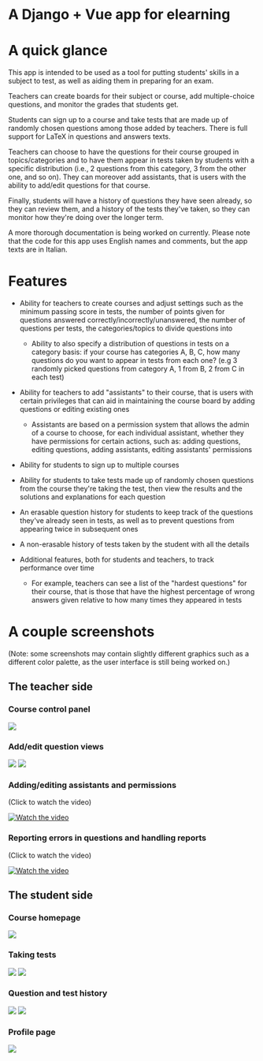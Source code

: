# A Django + Vue app for elearning

# A quick glance

This app is intended to be used as a tool for putting students' skills in a subject to test, as well as aiding them in preparing for an exam.

Teachers can create boards for their subject or course, add multiple-choice questions, and monitor the grades that students get.

Students can sign up to a course and take tests that are made up of randomly chosen questions among those added by teachers. There is full support for LaTeX in questions and answers texts.

Teachers can choose to have the questions for their course grouped in topics/categories and to have them appear in tests taken by students with a specific distribution (i.e., 2 questions from this category, 3 from the other one, and so on). They can moreover add assistants, that is users with the ability to add/edit questions for that course.

Finally, students will have a history of questions they have seen already, so they can review them, and a history of the tests they've taken, so they can monitor how they're doing over the longer term.

A more thorough documentation is being worked on currently. Please note that the code for this app uses English names and comments, but the app texts are in Italian.

# Features

- Ability for teachers to create courses and adjust settings such as the minimum passing score in tests, the number of points given for questions answered correctly/incorrectly/unanswered, the number of questions per tests, the categories/topics to divide questions into
    - Ability to also specify a distribution of questions in tests on a category basis: if your course has categories A, B, C, how many questions do you want to appear in tests from each one? (e.g 3 randomly picked questions from category A, 1 from B, 2 from C in each test)

- Ability for teachers to add "assistants" to their course, that is users with certain privileges that can aid in maintaining the course board by adding questions or editing existing ones
    - Assistants are based on a permission system that allows the admin of a course to choose, for each individual assistant, whether they have permissions for certain actions, such as: adding questions, editing questions, adding assistants, editing assistants' permissions

- Ability for students to sign up to multiple courses

- Ability for students to take tests made up of randomly chosen questions from the course they're taking the test, then view the results and the solutions and explanations for each question

- An erasable question history for students to keep track of the questions they've already seen in tests, as well as to prevent questions from appearing twice in subsequent ones

- A non-erasable history of tests taken by the student with all the details

- Additional features, both for students and teachers, to track performance over time
    - For example, teachers can see a list of the "hardest questions" for their course, that is those that have the highest percentage of wrong answers given relative to how many times they appeared in tests

# A couple screenshots
(Note: some screenshots may contain slightly different graphics such as a different color palette, as the user interface is still being worked on.)

## The teacher side

### Course control panel

![](https://i.imgur.com/fIeN4mY.png)

### Add/edit question views
![](https://i.imgur.com/vot6S9Q.png)
![](https://i.imgur.com/Qnbt6BS.png)

### Adding/editing assistants and permissions
(Click to watch the video)

[![Watch the video](https://img.youtube.com/vi/f3Ox_Z3dwY0/maxresdefault.jpg)](https://www.youtube.com/watch?v=f3Ox_Z3dwY0)

### Reporting errors in questions and handling reports
(Click to watch the video)

[![Watch the video](https://img.youtube.com/vi/N_nQqujdbM0/maxresdefault.jpg)](https://youtu.be/N_nQqujdbM0)

## The student side

### Course homepage
![](https://i.imgur.com/OVWVDQV.png)

### Taking tests
![](https://i.imgur.com/zDwCo28.png)
![](https://i.imgur.com/fnbCsSF.png)

### Question and test history
![](https://i.imgur.com/quprKH5.png)
![](https://i.imgur.com/8FeqEoO.png)

### Profile page
![](https://i.imgur.com/Do8k9vm.png)